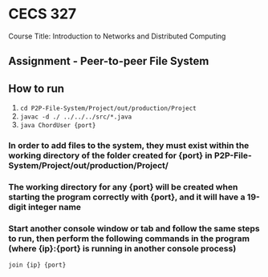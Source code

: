# CECS 327
Course Title: Introduction to Networks and Distributed Computing

## Assignment - Peer-to-peer File System

## How to run
1) ```cd P2P-File-System/Project/out/production/Project```
2) ```javac -d ./ ../../../src/*.java```
3) ```java ChordUser {port}```

### In order to add files to the system, they must exist within the working directory of the folder created for {port} in P2P-File-System/Project/out/production/Project/
### The working directory for any {port} will be created when starting the program correctly with {port}, and it will have a 19-digit integer name
### Start another console window or tab and follow the same steps to run, then perform the following commands in the program (where {ip}:{port} is running in another console process)
```join {ip} {port}```

